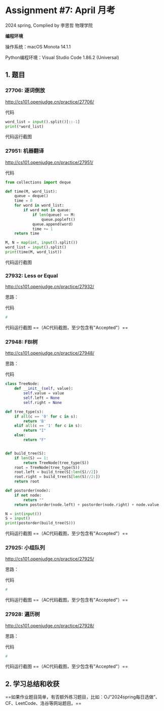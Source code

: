 # Assignment #7: April 月考

2024 spring, Complied by 李思哲 物理学院



**编程环境**

操作系统：macOS Monota 14.1.1

Python编程环境：Visual Studio Code 1.86.2 (Universal)


## 1. 题目

### 27706: 逐词倒放

http://cs101.openjudge.cn/practice/27706/



代码

```python
word_list = input().split()[::-1]
print(*word_list)

```



代码运行截图





### 27951: 机器翻译

http://cs101.openjudge.cn/practice/27951/



代码

```python
from collections import deque

def time(M, word_list):
    queue = deque()
    time = 0
    for word in word_list:
        if word not in queue:
            if len(queue) == M:
                queue.popleft()
            queue.append(word)
            time += 1
    return time

M, N = map(int, input().split())
word_list = input().split()
print(time(M, word_list))

```



代码运行截图





### 27932: Less or Equal

http://cs101.openjudge.cn/practice/27932/



思路：



代码

```python
# 

```



代码运行截图 ==（AC代码截图，至少包含有"Accepted"）==





### 27948: FBI树

http://cs101.openjudge.cn/practice/27948/



思路：



代码

```python
class TreeNode:
    def __init__(self, value):
        self.value = value
        self.left = None
        self.right = None

def tree_type(s):
    if all(c == '0' for c in s):
        return 'B'
    elif all(c == '1' for c in s):
        return "I"
    else:
        return "F"


def build_tree(S):
    if len(S) == 1:
        return TreeNode(tree_type(S))
    root = TreeNode(tree_type(S))
    root.left = build_tree(S[:len(S)//2])
    root.right = build_tree(S[len(S)//2:])
    return root

def postorder(node):
    if not node:
        return ""
    return postorder(node.left) + postorder(node.right) + node.value

N = int(input())
S = input()
print(postorder(build_tree(S)))

```



代码运行截图 ==（AC代码截图，至少包含有"Accepted"）==





### 27925: 小组队列

http://cs101.openjudge.cn/practice/27925/



思路：



代码

```python
# 

```



代码运行截图 ==（AC代码截图，至少包含有"Accepted"）==





### 27928: 遍历树

http://cs101.openjudge.cn/practice/27928/



思路：



代码

```python
# 

```



代码运行截图 ==（AC代码截图，至少包含有"Accepted"）==





## 2. 学习总结和收获

==如果作业题目简单，有否额外练习题目，比如：OJ“2024spring每日选做”、CF、LeetCode、洛谷等网站题目。==





